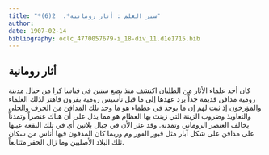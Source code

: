 ```yaml
---
title: "*سير العلم : أثار رومانية*.  2(6)"
author: 
date: 1907-02-14
bibliography: oclc_4770057679-i_18-div_11.d1e1715.bib
---
```




##  أثار رومانية 


 كان  أحد  علماء الأثار من الطليان اكتشف منذ بضع سنين في فياسا كرا من جبال مدينة رومية مدافن قديمة جداً يرد عهدها إلى ما قبل تأسيس رومية بقرون فاهتز لذلك العلماء والمؤرخون إذ ثبت لهم إن ما يوجد في عظماء هو ما وجد تلك المدافن من الخزف والحلي والتعاويذ وضروب الزينة التي زينت بها العظام هو مما يدل على أن هناك عنصراً وتمدناً يخالف العنصر الروماني وتمدنه. وقد عثر الأن في جبال بلاتين أي في تلك البقعة عينها على مدافن على شكل آبار مثل قبور الفور وم وربما كان المدفون فيها أناس من سكان تلك البلاد الأصليين وما زال الحفر متتابعاً. 
